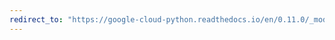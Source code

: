 ```yaml
---
redirect_to: "https://google-cloud-python.readthedocs.io/en/0.11.0/_modules/gcloud/resource_manager/client.html"
---
```

